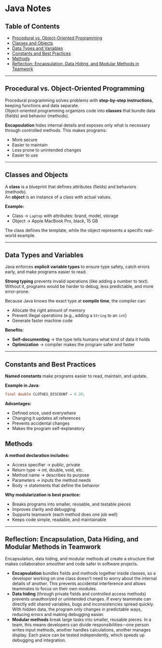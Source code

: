 # Java Notes 

## Table of Contents
- [Procedural vs. Object-Oriented Programming](#procedural-vs-object-oriented-programming)
- [Classes and Objects](#classes-and-objects)
- [Data Types and Variables](#data-types-and-variables)
- [Constants and Best Practices](#constants-and-best-practices)
- [Methods](#methods)
- [Reflection: Encapsulation, Data Hiding, and Modular Methods in Teamwork](#reflection-encapsulation-data-hiding-and-modular-methods-in-teamwork)

---

## Procedural vs. Object-Oriented Programming
Procedural programming solves problems with **step-by-step instructions**, keeping functions and data separate.  
Object-oriented programming organizes code into **classes** that bundle data (fields) and behavior (methods).  

**Encapsulation** hides internal details and exposes only what is necessary through controlled methods. This makes programs:  
- More secure  
- Easier to maintain  
- Less prone to unintended changes  
- Easier to use  

---

## Classes and Objects
A **class** is a blueprint that defines attributes (fields) and behaviors (methods).  
An **object** is an instance of a class with actual values.  

**Example:**  
- Class → `Laptop` with attributes: brand, model, storage  
- Object → Apple MacBook Pro, black, 15 GB  

The class defines the template, while the object represents a specific real-world example.  

---

## Data Types and Variables
Java enforces **explicit variable types** to ensure type safety, catch errors early, and make programs easier to read.  

**Strong typing** prevents invalid operations (like adding a number to text). Without it, programs would be harder to debug, less predictable, and more error-prone.  

Because Java knows the exact type at **compile time**, the compiler can:  
- Allocate the right amount of memory  
- Prevent illegal operations (e.g., adding a `String` to an `int`)  
- Generate faster machine code  

**Benefits:**  
- **Self-documenting** → the type tells humans what kind of data it holds  
- **Optimization** → compiler makes the program safer and faster  

---

## Constants and Best Practices
**Named constants** make programs easier to read, maintain, and update.  

**Example in Java:**  
```java
final double CLOTHES_DISCOUNT = 0.20;
```

**Advantages:**
- Defined once, used everywhere
- Changing it updates all references
- Prevents accidental changes
- Makes the program self-explanatory

## Methods

**A method declaration includes:**
- Access specifier → public, private
- Return type → int, double, void, etc.
- Method name → describes its purpose
- Parameters → inputs the method needs
- Body → statements that define the behavior

**Why modularization is best practice:**
- Breaks programs into smaller, reusable, and testable pieces
- Improves clarity and debugging
- Supports teamwork (each method does one job well)
- Keeps code simple, readable, and maintainable

---

## Reflection: Encapsulation, Data Hiding, and Modular Methods in Teamwork
Encapsulation, data hiding, and modular methods all create a structure that makes collaboration smoother and code safer in software projects.

- **Encapsulation** bundles fields and methods together inside classes, so a developer working on one class doesn’t need to worry about the internal details of another. This prevents accidental interference and allows teammates to focus on their own modules.
- **Data hiding** (through private fields and controlled access methods) prevents unauthorized or unintended changes. If every teammate can directly edit shared variables, bugs and inconsistencies spread quickly. With hidden data, the program only changes in predictable ways, reducing errors and making debugging easier.
- **Modular methods** break large tasks into smaller, reusable pieces. In a team, this means developers can divide responsibilities—one person writes input methods, another handles calculations, another manages display. Each piece can be tested independently, which speeds up debugging and integration.
